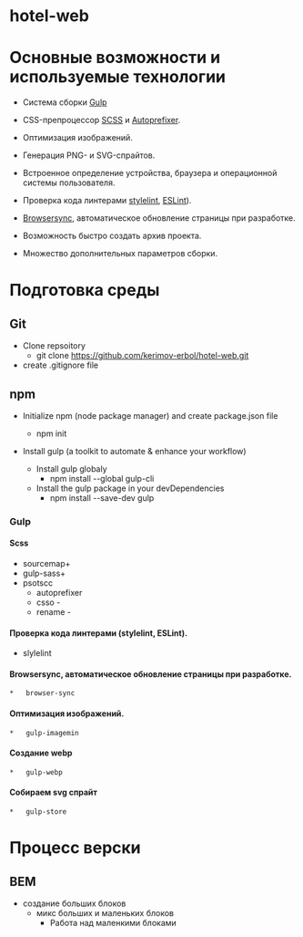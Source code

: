 # hotel-web
# Основные возможности и используемые технологии

* Система сборки [Gulp](https://gulpjs.com/)

* CSS-препроцессор [SCSS](http://sass-lang.com/) и [Autoprefixer](https://autoprefixer.github.io/ru/).

* Оптимизация изображений.

* Генерация PNG- и SVG-спрайтов.

* Встроенное определение устройства, браузера и операционной системы пользователя.

* Проверка кода линтерами [stylelint](https://stylelint.io/), [ESLint](http://eslint.org/)).

* [Browsersync](https://www.browsersync.io/), автоматическое обновление страницы при разработке.

* Возможность быстро создать архив проекта.

* Множество дополнительных параметров сборки.


# Подготовка среды  

## Git
* Clone repsoitory 
    -   git clone https://github.com/kerimov-erbol/hotel-web.git
* create .gitignore file

## npm
* Initialize npm (node package manager)  and create package.json file
    -   npm init

* Install gulp (a toolkit to automate & enhance your workflow) 
    *   Install gulp globaly 
        -   npm install --global gulp-cli
    *   Install the gulp package in your devDependencies                              
        -   npm install --save-dev gulp
    
### Gulp 

#### Scss
<!-- describe how it works -->
*   sourcemap+
*   gulp-sass+
*   psotscc
    *   autoprefixer <!--   -->  
    *   csso     - <!--   -->       <!-- Оптимизаци/Минимизация css  -->
    *   rename  -                           <!-- Переименоавеие минифицированного кода  -->

#### Проверка кода линтерами (stylelint, ESLint).
*   slylelint 
    
#### Browsersync, автоматическое обновление страницы при разработке.
    *   browser-sync

#### Оптимизация изображений.
    *   gulp-imagemin

#### Создание webp
    *   gulp-webp 

#### Собираем svg спрайт
    *   gulp-store








# Процесс верски 

## BEM
*  cоздание больших блоков 
   *  микс больших и маленьких блоков
      *   Работа над маленкими блоками




